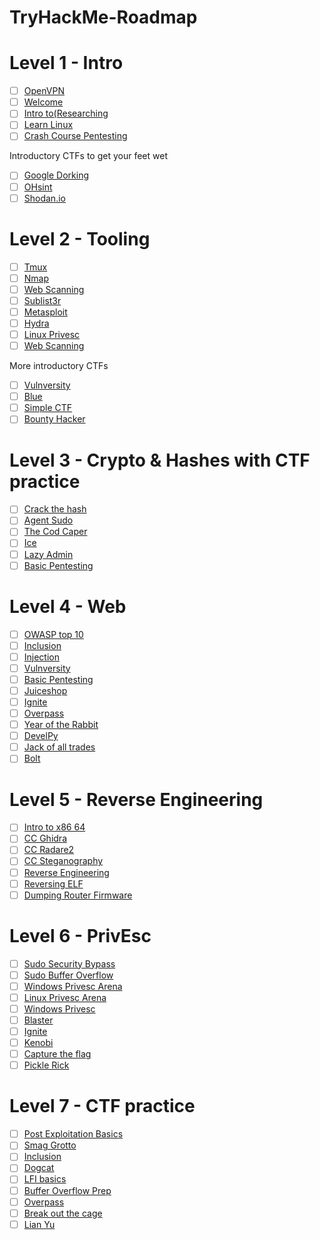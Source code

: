 # TryHackMe-Roadmap

# Level 1 - Intro
- [ ] [OpenVPN](https://tryhackme.com/room/openvpn)
- [ ] [Welcome](https://tryhackme.com/jr/welcome)
- [ ] [Intro to(Researching](https://tryhackme.com/room/introtoresearch)
- [ ] [Learn Linux](https://tryhackme.com/room/zthlinux)
- [ ] [Crash Course Pentesting](https://tryhackme.com/room/ccpentesting)

Introductory CTFs to get your feet wet

- [ ] [Google Dorking](https://tryhackme.com/room/googledorking)
- [ ] [OHsint](https://tryhackme.com/room/ohsint)
- [ ] [Shodan.io](https://tryhackme.com/room/shodan)

# Level 2 - Tooling
- [ ] [Tmux](https://tryhackme.com/room/rptmux)
- [ ] [Nmap](https://tryhackme.com/room/rpnmap)
- [ ] [Web Scanning](https://tryhackme.com/room/rpwebscanning)
- [ ] [Sublist3r](https://tryhackme.com/room/rpsublist3r)
- [ ] [Metasploit](https://tryhackme.com/room/rpmetasploit)
- [ ] [Hydra](https://tryhackme.com/room/hydra)
- [ ] [Linux Privesc](https://tryhackme.com/room/linuxprivesc)
- [ ] [Web Scanning](https://tryhackme.com/room/rpwebscanning)

More introductory CTFs
- [ ] [Vulnversity](https://tryhackme.com/room/vulnversity)
- [ ] [Blue](https://tryhackme.com/room/blue)
- [ ] [Simple CTF](https://tryhackme.com/room/easyctf)
- [ ] [Bounty Hacker](https://tryhackme.com/room/cowboyhacker)

# Level 3 - Crypto & Hashes with CTF practice
- [ ] [Crack the hash](https://tryhackme.com/room/crackthehash)
- [ ] [Agent Sudo](https://tryhackme.com/room/agentsudoctf)
- [ ] [The Cod Caper](https://tryhackme.com/room/thecodcaper)
- [ ] [Ice](https://tryhackme.com/room/ice)
- [ ] [Lazy Admin](https://tryhackme.com/room/lazyadmin)
- [ ] [Basic Pentesting](https://tryhackme.com/room/basicpentestingjt)

# Level 4 - Web
- [ ] [OWASP top 10](https://tryhackme.com/room/owasptop10)
- [ ] [Inclusion](https://tryhackme.com/room/inclusion)
- [ ] [Injection](https://tryhackme.com/room/injection)
- [ ] [Vulnversity](https://tryhackme.com/room/vulnversity)
- [ ] [Basic Pentesting](https://tryhackme.com/room/basicpentestingjt)
- [ ] [Juiceshop](https://tryhackme.com/room/owaspjuiceshop)
- [ ] [Ignite](https://tryhackme.com/room/ignite)
- [ ] [Overpass](https://tryhackme.com/room/overpass)
- [ ] [Year of the Rabbit](https://tryhackme.com/room/yearoftherabbit)
- [ ] [DevelPy](https://tryhackme.com/room/bsidesgtdevelpy)
- [ ] [Jack of all trades](https://tryhackme.com/room/jackofalltrades)
- [ ] [Bolt](https://tryhackme.com/room/bolt)

# Level 5 - Reverse Engineering
- [ ] [Intro to x86 64](https://tryhackme.com/room/introtox8664)
- [ ] [CC Ghidra](https://tryhackme.com/room/ccghidra)
- [ ] [CC Radare2](https://tryhackme.com/room/ccradare2)
- [ ] [CC Steganography](https://tryhackme.com/room/ccstego)
- [ ] [Reverse Engineering](https://tryhackme.com/room/reverseengineering)
- [ ] [Reversing ELF](https://tryhackme.com/room/reverselfiles)
- [ ] [Dumping Router Firmware](https://tryhackme.com/room/rfirmware)

# Level 6 - PrivEsc
- [ ] [Sudo Security Bypass](https://tryhackme.com/room/sudovulnsbypass)
- [ ] [Sudo Buffer Overflow](https://tryhackme.com/room/sudovulnsbof)
- [ ] [Windows Privesc Arena](https://tryhackme.com/room/windowsprivescarena)
- [ ] [Linux Privesc Arena](https://tryhackme.com/room/linuxprivescarena)
- [ ] [Windows Privesc](https://tryhackme.com/room/windows10privesc)
- [ ] [Blaster](https://tryhackme.com/room/blaster)
- [ ] [Ignite](https://tryhackme.com/room/ignite)
- [ ] [Kenobi](https://tryhackme.com/room/kenobi)
- [ ] [Capture the flag](https://tryhackme.com/room/c4ptur3th3fl4g)
- [ ] [Pickle Rick](https://tryhackme.com/room/picklerick)

# Level 7 - CTF practice
- [ ] [Post Exploitation Basics](https://tryhackme.com/room/postexploit)
- [ ] [Smag Grotto](https://tryhackme.com/room/smaggrotto)
- [ ] [Inclusion](https://tryhackme.com/room/inclusion)
- [ ] [Dogcat](https://tryhackme.com/room/dogcat)
- [ ] [LFI basics](https://tryhackme.com/room/lfibasics)
- [ ] [Buffer Overflow Prep](https://tryhackme.com/room/bufferoverflowprep)
- [ ] [Overpass](https://tryhackme.com/room/overpass)
- [ ] [Break out the cage](https://tryhackme.com/room/breakoutthecage1)
- [ ] [Lian Yu](https://tryhackme.com/room/lianyu)
